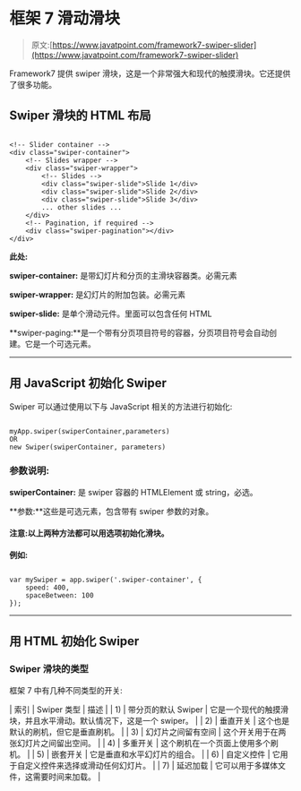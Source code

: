 # 框架 7 滑动滑块

> 原文:[https://www.javatpoint.com/framework7-swiper-slider](https://www.javatpoint.com/framework7-swiper-slider)

Framework7 提供 swiper 滑块，这是一个非常强大和现代的触摸滑块。它还提供了很多功能。

## Swiper 滑块的 HTML 布局

```

<!-- Slider container -->
<div class="swiper-container">
    <!-- Slides wrapper -->
    <div class="swiper-wrapper">
        <!-- Slides -->
        <div class="swiper-slide">Slide 1</div>
        <div class="swiper-slide">Slide 2</div>
        <div class="swiper-slide">Slide 3</div>
        ... other slides ...
    </div>
    <!-- Pagination, if required -->
    <div class="swiper-pagination"></div>
</div>

```

**此处:**

**swiper-container:** 是带幻灯片和分页的主滑块容器类。必需元素

**swiper-wrapper:** 是幻灯片的附加包装。必需元素

**swiper-slide:** 是单个滑动元件。里面可以包含任何 HTML

**swiper-paging:**是一个带有分页项目符号的容器，分页项目符号会自动创建。它是一个可选元素。

* * *

## 用 JavaScript 初始化 Swiper

Swiper 可以通过使用以下与 JavaScript 相关的方法进行初始化:

```

myApp.swiper(swiperContainer,parameters)
OR
new Swiper(swiperContainer, parameters)

```

### 参数说明:

**swiperContainer:** 是 swiper 容器的 HTMLElement 或 string，必选。

**参数:**这些是可选元素，包含带有 swiper 参数的对象。

#### 注意:以上两种方法都可以用选项初始化滑块。

**例如:**

```

var mySwiper = app.swiper('.swiper-container', {
    speed: 400,
    spaceBetween: 100
});  

```

* * *

## 用 HTML 初始化 Swiper

### Swiper 滑块的类型

框架 7 中有几种不同类型的开关:

| 索引 | Swiper 类型 | 描述 |
| 1) | 带分页的默认 Swiper | 它是一个现代的触摸滑块，并且水平滑动。默认情况下，这是一个 swiper。 |
| 2) | 垂直开关 | 这个也是默认的刷机，但它是垂直刷机。 |
| 3) | 幻灯片之间留有空间 | 这个开关用于在两张幻灯片之间留出空间。 |
| 4) | 多重开关 | 这个刷机在一个页面上使用多个刷机。 |
| 5) | 嵌套开关 | 它是垂直和水平幻灯片的组合。 |
| 6) | 自定义控件 | 它用于自定义控件来选择或滑动任何幻灯片。 |
| 7) | 延迟加载 | 它可以用于多媒体文件，这需要时间来加载。 |